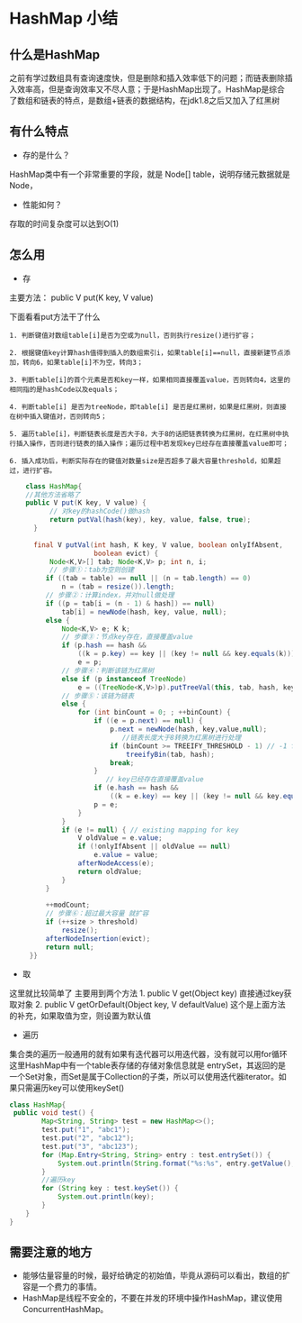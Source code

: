 # HashMap 小结
## 什么是HashMap

之前有学过数组具有查询速度快，但是删除和插入效率低下的问题；而链表删除插入效率高，但是查询效率又不尽人意；于是HashMap出现了。HashMap是综合了数组和链表的特点，是数组+链表的数据结构，在jdk1.8之后又加入了红黑树

## 有什么特点
- 存的是什么？ 

HashMap类中有一个非常重要的字段，就是 Node[] table，说明存储元数据就是Node，

- 性能如何？

存取的时间复杂度可以达到O(1)


## 怎么用
- 存

主要方法：
    public V put(K key, V value)

下面看看put方法干了什么
    
    1. 判断键值对数组table[i]是否为空或为null，否则执行resize()进行扩容；
    
    2. 根据键值key计算hash值得到插入的数组索引i，如果table[i]==null，直接新建节点添加，转向6，如果table[i]不为空，转向3；
    
    3. 判断table[i]的首个元素是否和key一样，如果相同直接覆盖value，否则转向4，这里的相同指的是hashCode以及equals；
    
    4. 判断table[i] 是否为treeNode，即table[i] 是否是红黑树，如果是红黑树，则直接在树中插入键值对，否则转向5；
    
    5. 遍历table[i]，判断链表长度是否大于8，大于8的话把链表转换为红黑树，在红黑树中执行插入操作，否则进行链表的插入操作；遍历过程中若发现key已经存在直接覆盖value即可；
    
    6. 插入成功后，判断实际存在的键值对数量size是否超多了最大容量threshold，如果超过，进行扩容。
    
```java
    class HashMap{
    //其他方法省略了
    public V put(K key, V value) {
          // 对key的hashCode()做hash
          return putVal(hash(key), key, value, false, true);
      }
      
      final V putVal(int hash, K key, V value, boolean onlyIfAbsent,
                     boolean evict) {
          Node<K,V>[] tab; Node<K,V> p; int n, i;
          // 步骤①：tab为空则创建
         if ((tab = table) == null || (n = tab.length) == 0)
             n = (tab = resize()).length;
         // 步骤②：计算index，并对null做处理 
         if ((p = tab[i = (n - 1) & hash]) == null) 
             tab[i] = newNode(hash, key, value, null);
         else {
             Node<K,V> e; K k;
             // 步骤③：节点key存在，直接覆盖value
             if (p.hash == hash &&
                 ((k = p.key) == key || (key != null && key.equals(k))))
                 e = p;
             // 步骤④：判断该链为红黑树
             else if (p instanceof TreeNode)
                 e = ((TreeNode<K,V>)p).putTreeVal(this, tab, hash, key, value);
             // 步骤⑤：该链为链表
             else {
                 for (int binCount = 0; ; ++binCount) {
                     if ((e = p.next) == null) {
                         p.next = newNode(hash, key,value,null);
                            //链表长度大于8转换为红黑树进行处理
                         if (binCount >= TREEIFY_THRESHOLD - 1) // -1 for 1st  
                             treeifyBin(tab, hash);
                         break;
                     }
                        // key已经存在直接覆盖value
                     if (e.hash == hash &&
                         ((k = e.key) == key || (key != null && key.equals(k))))                                       break;
                     p = e;
                 }
             }         
             if (e != null) { // existing mapping for key
                 V oldValue = e.value;
                 if (!onlyIfAbsent || oldValue == null)
                     e.value = value;
                 afterNodeAccess(e);
                 return oldValue;
             }
         }
    
         ++modCount;
         // 步骤⑥：超过最大容量 就扩容
         if (++size > threshold)
             resize();
         afterNodeInsertion(evict);
         return null;
     }}
```

- 取

这里就比较简单了
主要用到两个方法
    1. public V get(Object key) 直接通过key获取对象
    2. public V getOrDefault(Object key, V defaultValue) 这个是上面方法的补充，如果取值为空，则设置为默认值
- 遍历

集合类的遍历一般通用的就有如果有迭代器可以用迭代器，没有就可以用for循环
这里HashMap中有一个table表存储的存储对象信息就是 entrySet，其返回的是一个Set对象，而Set是属于Collection的子类，所以可以使用迭代器iterator。如果只需遍历key可以使用keySet()
```java
class HashMap{
 public void test() {
        Map<String, String> test = new HashMap<>();
        test.put("1", "abc1");
        test.put("2", "abc12");
        test.put("3", "abc123");
        for (Map.Entry<String, String> entry : test.entrySet()) {
            System.out.println(String.format("%s:%s", entry.getValue(), entry.getValue());
        }   
        //遍历key
        for (String key : test.keySet()) {
            System.out.println(key);
        }
    }
}
```
## 需要注意的地方 
- 能够估量容量的时候，最好给确定的初始值，毕竟从源码可以看出，数组的扩容是一个费力的事情。
- HashMap是线程不安全的，不要在并发的环境中操作HashMap，建议使用ConcurrentHashMap。
